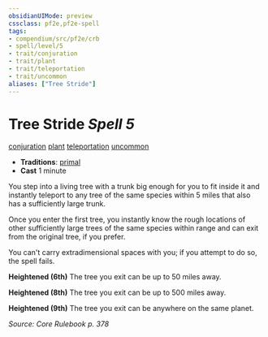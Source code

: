 ```yaml
---
obsidianUIMode: preview
cssclass: pf2e,pf2e-spell
tags:
- compendium/src/pf2e/crb
- spell/level/5
- trait/conjuration
- trait/plant
- trait/teleportation
- trait/uncommon
aliases: ["Tree Stride"]
---
```

# Tree Stride *Spell 5*   
[conjuration](/rules/traits/conjuration.md)  [plant](/rules/traits/plant.md)  [teleportation](/rules/traits/teleportation.md)  [uncommon](/rules/traits/uncommon.md)  

- **Traditions**: [primal](/rules/traits/primal.md)
- **Cast** 1 minute 

You step into a living tree with a trunk big enough for you to fit inside it and instantly teleport to any tree of the same species within 5 miles that also has a sufficiently large trunk.

Once you enter the first tree, you instantly know the rough locations of other sufficiently large trees of the same species within range and can exit from the original tree, if you prefer.

You can't carry extradimensional spaces with you; if you attempt to do so, the spell fails.

**Heightened (6th)** The tree you exit can be up to 50 miles away.

**Heightened (8th)** The tree you exit can be up to 500 miles away.

**Heightened (9th)** The tree you exit can be anywhere on the same planet.

*Source: Core Rulebook p. 378*